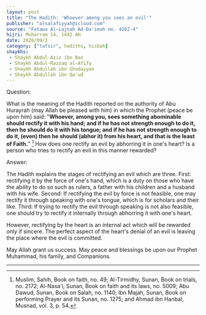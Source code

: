 ```yaml
---
layout: post
title: "The Hadith: 'Whoever among you sees an evil'"
publisher: "alsalafiyyah@icloud.com"
source: "Fatawa Al-Lajnah Ad-Da'imah no. 4262-4"
hijri: Muharram 14, 1442 AH
date: 2020/09/3
category: ["tafsir", hadiths, hisbah]
shaykhs: 
 - Shaykh Abdul-Aziz ibn Baz
 - Shaykh Abdul-Razzaq al-Afify
 - Shaykh Abdullah ibn Ghudayyan
 - Shaykh Abdullah ibn Qa'ud
---
```


Question:

What is the meaning of the Hadith reported on the authority of Abu Hurayrah (may Allah be pleased with him) in which the Prophet (peace be upon him) said: "**Whoever, among you, sees something abominable should rectify it with his hand; and if he has not strength enough to do it, then he should do it with his tongue; and if he has not strength enough to do it, (even) then he should (abhor it) from his heart, and that is the least of Faith.**" [^1] How does one rectify an evil by abhorring it in one's heart? Is a person who tries to rectify an evil in this manner rewarded? 

Answer:

The Hadith explains the stages of rectifying an evil which are three. First: rectifying it by the force of one's hand, which is a duty on those who have the ability to do so such as rulers, a father with his children and a husband with his wife. Second: If rectifying the evil by force is not feasible, one may rectify it through speaking with one's tongue, which is for scholars and their like. Third: If trying to rectify the evil through speaking is not also feasible, one should try to rectify it internally through abhorring it with one's heart. 

However, rectifying by the heart is an internal act which will be rewarded only if sincere. The perfect aspect of the heart's denial of an evil is leaving the place where the evil is committed.

May Allah grant us success. May peace and blessings be upon our Prophet Muhammad, his family, and Companions.

---

[^1]: Muslim, Sahih, Book on faith, no. 49; Al-Tirmidhy, Sunan, Book on trials, no. 2172; Al-Nasa'i, Sunan, Book on faith and its laws, no. 5009; Abu Dawud, Sunan, Book on Salah, no. 1140; Ibn Majah, Sunan, Book on performing Prayer and its Sunan, no. 1275; and Ahmad ibn Hanbal, Musnad, vol. 3, p. 54.
